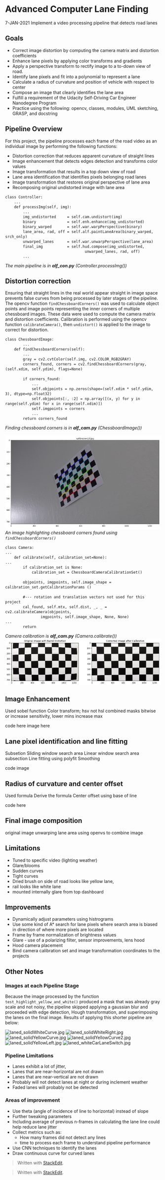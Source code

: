 # Advanced Computer Lane Finding 
7-JAN-2021
Implement a video processing pipeline that detects road lanes


## Goals
- Correct image distortion by computing the camera matrix and distortion coefficients
- Enhance lane pixels by applying  color transforms and gradients 
- Apply a perspective transform to rectify image to a to-down view of road.
- Identify lane pixels and fit into a polynomial to represent a lane
- Calculate a radius of curvature and position of vehicle with respect to center
- Compose an image that clearly identifies the lane area
- Fulfill a requirement of the Udacity Self-Driving Car Engineer Nanodegree Program
- Practice using the following: opencv, classes, modules, UML sketching, GRASP, and docstring

## Pipeline Overview
For this project, the pipeline processes each frame of the road video as an individual image by performing the following functions:
- Distortion correction that reduces apparent curvature of straight lines
- Image enhancement that detects edges detection and transforms color values
- Image transformation that results in a top down view of road
- Lane area identification that identifies pixels belonging road lanes
- Image transformation that restores original perspective of lane area
- Recomposing original undistorted image with lane area

```
class Controller:
	...
	def processImg(self, img):
		...
	    img_undistorted     = self.cam.undistort(img)
	    binary              = self.enh.enhance(img_undistorted)    
	    binary_warped       = self.war.warpPerspective(binary)
	    lane_area, rad, off = self.alf.paintLaneArea(binary_warped, srch_only)
	    unwarped_lanes      = self.war.unwarpPerspective(lane_area)
	    final_img           = self.hud.compose(img_undistorted, 
	                                unwarped_lanes, rad, off)
		...
```
*The main pipeline is in **alf_con.py** (Controller.processImg())*

## Distortion correction
Ensuring that straight lines in the real world appear straight in image space prevents false curves from being processed by later stages of the pipeline.  The opencv function `findChessboardCorners()` was used to calculate object points and image points representing the inner corners of multiple chessboard images. These data were used to  compute the camera matrix and distortion coefficients. Calibration is performed using the opencv function `calibrateCamera()`, then `undistort()` is applied to the image to correct for distortion.

```
class ChessboardImage:
		...
    def findChessboardCorners(self):
		...
        gray = cv2.cvtColor(self.img, cv2.COLOR_RGB2GRAY)
        corners_found, corners = cv2.findChessboardCorners(gray, (self.xdim, self.ydim), flags=None)
        
        if corners_found:
	        ...
            self.objpoints = np.zeros(shape=(self.xdim * self.ydim, 3), dtype=np.float32)
            self.objpoints[:, :2] = np.array([(x, y) for y in range(self.ydim) for x in range(self.xdim)])
	        self.imgpoints = corners
			...
        return corners_found
```
*Finding chessboard corners is in **alf_cam.py** (ChessboardImage())*

![Chessboard corners found](output_images\corners-calibration13.png)
*An image highlighting chessboard corners found using `findChessboardCorners()`*
```
class Camera:
...
    def calibrate(self, calibration_set=None):
...
        if calibration_set is None:
            calibration_set = ChessboardCameraCalibrationSet()
            
        objpoints, imgpoints, self.image_shape = calibration_set.getCalibrationParams ()
        
        #--- rotation and translation vectors not used for this project
        cal_found, self.mtx, self.dist, _, _ = cv2.calibrateCamera(objpoints, 
                imgpoints, self.image_shape, None, None)
...
        return
```
*Camera calibration is **alf_cam.py** (Camera.calibrate())*
![](output_images\camera_calibrate.png)




## Image Enhancement
Used sobel function
Color transform; hsv not hsl
combined masks bitwise or
increase sensitivity, lower mins increase max

code here
image here

## Lane pixel identification and line fitting
Subsetion Sliding window search area
Linear window search area
subsection Line fitting using polyfit
 Smoothing

code image


## Radius of curvature and center offset
Used formula
Derive the formula
Center offset using base of line

code here

## Final image composition
original image
unwarping lane area
using openvs to combine image

## Limitations
- Tuned to specific video (lighting weather)
- Glare/blooms
- Sudden curves
- Tight curves
- Dried brush on side of road looks like yellow lane, 
- rail looks like white lane
- mounted internally glare from top dashboard

## Improvements
- Dynamically adjust parameters using histrograms
- Use some kind of A* search for lane pixels where search area is biased in direction of where more pixels are located
- Frame by frame normalization of brightness values
- Glare - use of a polarizing filter, sensor improvements, lens hood
- Hood camera placement
- Bind camera calibration set and image transformation coordinates to the projects



## Other Notes
### Images at each Pipeline Stage

Because the image processed by the function `test_highlight_yellow_and_white()` produced a mask that was already gray scale and not noisy, the pipeline skipped applying a gaussian blur and proceeded with edge detection, Hough transformation, and superimposing the lanes on the final image. Results of applying this shorter pipeline are below:

![laned_solidWhiteCurve.jpg](test_images_output/laned_solidWhiteCurve.jpg "laned_solidWhiteCurve.jpg ")
![laned_solidWhiteRight.jpg](test_images_output/laned_solidWhiteRight.jpg "laned_solidWhiteRight.jpg")
![laned_solidYellowCurve.jpg](test_images_output/laned_solidYellowCurve.jpg "laned_solidYellowCurve.jpg")
![laned_solidYellowCurve2.jpg](test_images_output/laned_solidYellowCurve2.jpg "laned_solidYellowCurve2.jpg")
![laned_solidYellowLeft.jpg](test_images_output/laned_solidYellowLeft.jpg "laned_solidYellowLeft.jpg")
![laned_whiteCarLaneSwitch.jpg](test_images_output/laned_whiteCarLaneSwitch.jpg "laned_whiteCarLaneSwitch.jpg")

### Pipeline Limitations

- Lanes exhibit a lot of jitter,
- Lanes that are near-horizontal are not drawn
- Lanes that are near-vertical are not drawn
- Probably will not detect lanes at night or during inclement weather
- Faded lanes will probably not be detected 

### Areas of improvement
- Use theta (angle of incidence of line to horizontal) instead of slope
- Further tweaking parameters
- Including average of previous n-frames in calculating the lane line could help reduce lane jitter
- Collect metrics such as:
	- How many frames did not detect any lines
	- time to process each frame to understand pipeline performance
- Use CNN techniques to identify the lanes
- Draw continuous curve for curved lanes

> Written with [StackEdit](https://stackedit.io/).


> Written with [StackEdit](https://stackedit.io/).